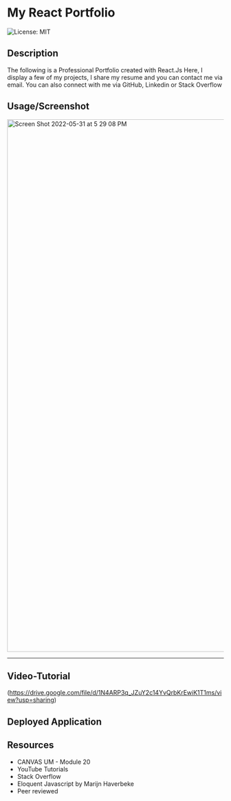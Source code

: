 # My React Portfolio

![License: MIT](https://img.shields.io/badge/License-MIT-yellow.svg)

## Description
The following is a Professional Portfolio created with React.Js 
Here, I display a few of my projects, I share my resume and you can contact me via email.
You can also connect with me via GitHub, Linkedin or Stack Overflow

## Usage/Screenshot

<img width="1237" alt="Screen Shot 2022-05-31 at 5 29 08 PM" src="https://user-images.githubusercontent.com/93743349/171293316-2548686a-0e5e-47ac-a5ae-588c501128c4.png">

--- 
## Video-Tutorial
 (https://drive.google.com/file/d/1N4ARP3q_JZuY2c14YvQrbKrEwiK1T1ms/view?usp=sharing)
## Deployed Application


## Resources
- CANVAS UM - Module 20
- YouTube Tutorials
- Stack Overflow
- Eloquent Javascript by Marijn Haverbeke
- Peer reviewed 